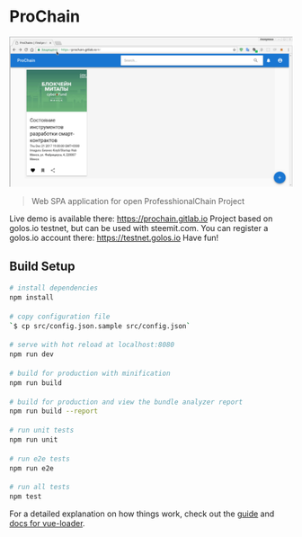 # ProChain

![Demo](demo/prochain.gif)

> Web SPA application for open ProfesshionalChain Project

Live demo is available there: https://prochain.gitlab.io
Project based on golos.io testnet, but can be used with steemit.com.
You can register a golos.io account there: https://testnet.golos.io
Have fun!


## Build Setup

``` bash
# install dependencies
npm install

# copy configuration file
`$ cp src/config.json.sample src/config.json`

# serve with hot reload at localhost:8080
npm run dev

# build for production with minification
npm run build

# build for production and view the bundle analyzer report
npm run build --report

# run unit tests
npm run unit

# run e2e tests
npm run e2e

# run all tests
npm test
```

For a detailed explanation on how things work, check out the [guide](http://vuejs-templates.github.io/webpack/) and [docs for vue-loader](http://vuejs.github.io/vue-loader).
